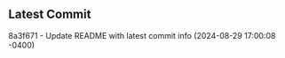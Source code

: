 
## Latest Commit
8a3f671 - Update README with latest commit info (2024-08-29 17:00:08 -0400) <Yunxi-Zhou>

